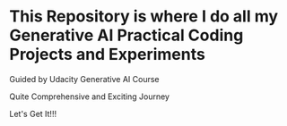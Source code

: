 # This Repository is where I do all my Generative AI Practical Coding Projects and Experiments

Guided by Udacity Generative AI Course

Quite Comprehensive and Exciting Journey

Let's Get It!!!
